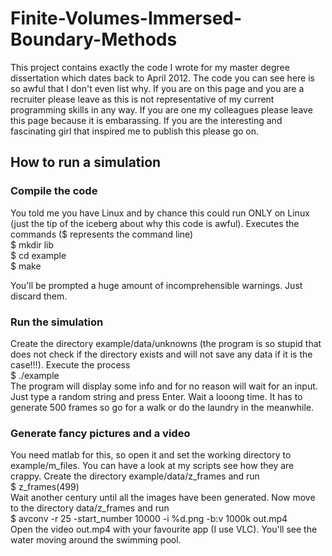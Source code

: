 # Finite-Volumes-Immersed-Boundary-Methods

This project contains exactly the code I wrote for my master degree dissertation which dates back to April 2012.
The code you can see here is so awful that I don't even list why.
If you are on this page and you are a recruiter please leave as this is not representative of my current programming skills
in any way. If you are one my colleagues please leave this page because it is embarassing. If you are the interesting and fascinating girl that inspired me to publish this please go on.

## How to run a simulation
### Compile the code
You told me you have Linux and by chance this could run ONLY on Linux (just the tip of the iceberg about why this code is awful).
Executes the commands ($ represents the command line)  
$ mkdir lib  
$ cd example  
$ make  

You'll be prompted a huge amount of incomprehensible warnings. Just discard them.  
### Run the simulation  
Create the directory example/data/unknowns (the program is so stupid that does not check if the directory exists and will not save any data if it is the case!!!).
Execute the process  
$ ./example  
The program will display some info and for no reason will wait for an input. Just type a random string and press Enter.
Wait a looong time. It has to generate 500 frames so go for a walk or do the laundry in the meanwhile.
### Generate fancy pictures and a video
You need matlab for this, so open it and set the working directory to example/m_files. You can have a look at my scripts see how they are crappy.
Create the directory example/data/z_frames and run  
$ z_frames(499)  
Wait another century until all the images have been generated. Now move to the directory data/z_frames and run  
$ avconv -r 25 -start_number 10000 -i %d.png -b:v 1000k out.mp4  
Open the video out.mp4 with your favourite app (I use VLC). You'll see the water moving around the swimming pool.



